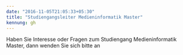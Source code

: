 ```yaml
---
date: "2016-11-05T21:05:33+05:30"
title: "Studiengangsleiter Medieninformatik Master"
kennung: gh
---
```

Haben Sie Interesse oder Fragen zum Studiengang Medieninformatik Master, dann wenden Sie sich bitte an 
